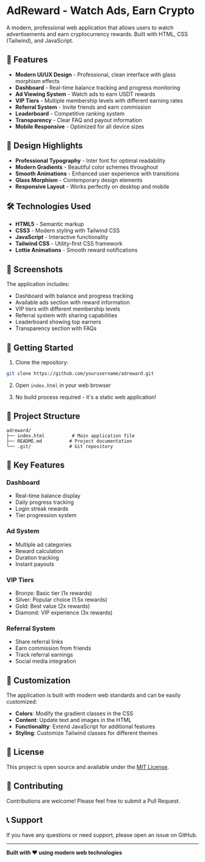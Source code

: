 # AdReward - Watch Ads, Earn Crypto

A modern, professional web application that allows users to watch advertisements and earn cryptocurrency rewards. Built with HTML, CSS (Tailwind), and JavaScript.

## 🚀 Features

- **Modern UI/UX Design** - Professional, clean interface with glass morphism effects
- **Dashboard** - Real-time balance tracking and progress monitoring
- **Ad Viewing System** - Watch ads to earn USDT rewards
- **VIP Tiers** - Multiple membership levels with different earning rates
- **Referral System** - Invite friends and earn commission
- **Leaderboard** - Competitive ranking system
- **Transparency** - Clear FAQ and payout information
- **Mobile Responsive** - Optimized for all device sizes

## 🎨 Design Highlights

- **Professional Typography** - Inter font for optimal readability
- **Modern Gradients** - Beautiful color schemes throughout
- **Smooth Animations** - Enhanced user experience with transitions
- **Glass Morphism** - Contemporary design elements
- **Responsive Layout** - Works perfectly on desktop and mobile

## 🛠️ Technologies Used

- **HTML5** - Semantic markup
- **CSS3** - Modern styling with Tailwind CSS
- **JavaScript** - Interactive functionality
- **Tailwind CSS** - Utility-first CSS framework
- **Lottie Animations** - Smooth reward notifications

## 📱 Screenshots

The application includes:
- Dashboard with balance and progress tracking
- Available ads section with reward information
- VIP tiers with different membership levels
- Referral system with sharing capabilities
- Leaderboard showing top earners
- Transparency section with FAQs

## 🚀 Getting Started

1. Clone the repository:
```bash
git clone https://github.com/yourusername/adreward.git
```

2. Open `index.html` in your web browser

3. No build process required - it's a static web application!

## 📁 Project Structure

```
adreward/
├── index.html          # Main application file
├── README.md          # Project documentation
└── .git/              # Git repository
```

## 🎯 Key Features

### Dashboard
- Real-time balance display
- Daily progress tracking
- Login streak rewards
- Tier progression system

### Ad System
- Multiple ad categories
- Reward calculation
- Duration tracking
- Instant payouts

### VIP Tiers
- Bronze: Basic tier (1x rewards)
- Silver: Popular choice (1.5x rewards)
- Gold: Best value (2x rewards)
- Diamond: VIP experience (3x rewards)

### Referral System
- Share referral links
- Earn commission from friends
- Track referral earnings
- Social media integration

## 🔧 Customization

The application is built with modern web standards and can be easily customized:

- **Colors**: Modify the gradient classes in the CSS
- **Content**: Update text and images in the HTML
- **Functionality**: Extend JavaScript for additional features
- **Styling**: Customize Tailwind classes for different themes

## 📄 License

This project is open source and available under the [MIT License](LICENSE).

## 🤝 Contributing

Contributions are welcome! Please feel free to submit a Pull Request.

## 📞 Support

If you have any questions or need support, please open an issue on GitHub.

---

**Built with ❤️ using modern web technologies** 